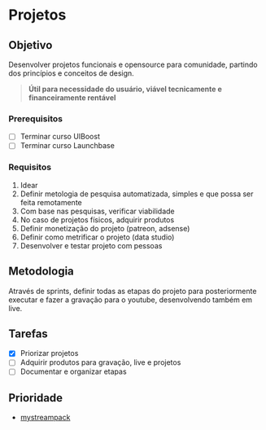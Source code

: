 # Projetos

## Objetivo

Desenvolver projetos funcionais e opensource para comunidade, partindo dos princípios e conceitos de design.

> **Útil para necessidade do usuário, viável tecnicamente e financeiramente rentável**

### Prerequisitos

- [ ] Terminar curso UIBoost
- [ ] Terminar curso Launchbase

### Requisitos

1. Idear
2. Definir metologia de pesquisa automatizada, simples e que possa ser feita remotamente
3. Com base nas pesquisas, verificar viabilidade
4. No caso de projetos físicos, adquirir produtos
5. Definir monetização do projeto (patreon, adsense)
6. Definir como metrificar o projeto (data studio)
7. Desenvolver e testar projeto com pessoas

## Metodologia

Através de sprints, definir todas as etapas do projeto para posteriormente executar e fazer a gravação para o youtube, desenvolvendo também em live.

## Tarefas

- [x] Priorizar projetos
- [ ] Adquirir produtos para gravação, live e projetos
- [ ] Documentar e organizar etapas

## Prioridade

- [mystreampack](/projects/mystreampack/README.md)
